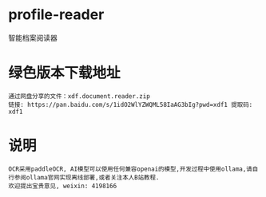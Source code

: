 # profile-reader
智能档案阅读器

# 绿色版本下载地址

```
通过网盘分享的文件：xdf.document.reader.zip
链接: https://pan.baidu.com/s/1idO2WlYZWQML58IaAG3bIg?pwd=xdf1 提取码: xdf1
```

# 说明

```
OCR采用paddleOCR, AI模型可以使用任何兼容openai的模型,开发过程中使用ollama,请自行参阅ollama官网实现离线部署,或者关注本人B站教程.
欢迎提出宝贵意见, weixin: 4198166
```
